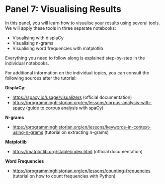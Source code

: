 # Panel 7: Visualising Results

In this panel, you will learn how to visualise your results using several tools. We will apply these tools in three separate notebooks:
* Visualising with displaCy
* Visualising n-grams
* Visualising word frequencies with matplotlib

Everything you need to follow along is explained step-by-step in the individual notebooks.

For additional information on the individual topics, you can consult the following sources after the tutorial:

**DisplaCy**:
* https://spacy.io/usage/visualizers (official documentation)
* https://programminghistorian.org/en/lessons/corpus-analysis-with-spacy (guide to corpus analysis with spaCy)

**N-grams**
* https://programminghistorian.org/en/lessons/keywords-in-context-using-n-grams (tutorial on extracting n-grams)

**Matplotlib**
* https://matplotlib.org/stable/index.html (official documentation)

**Word Frequencies**
* https://programminghistorian.org/en/lessons/counting-frequencies (tutorial on how to count frequencies with Python)
